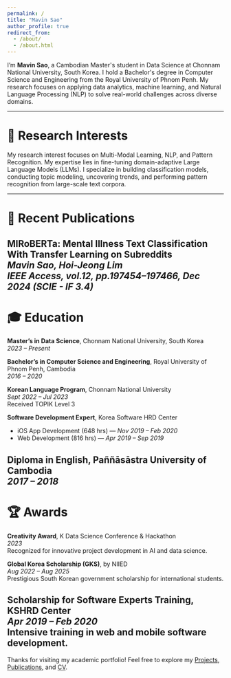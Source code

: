 ```yaml
---
permalink: /
title: "Mavin Sao"
author_profile: true
redirect_from: 
  - /about/
  - /about.html
---
```


I’m **Mavin Sao**, a Cambodian Master's student in Data Science at Chonnam National University, South Korea. I hold a Bachelor's degree in Computer Science and Engineering from the Royal University of Phnom Penh. My research focuses on applying data analytics, machine learning, and Natural Language Processing (NLP) to solve real-world challenges across diverse domains.

---

🔬 Research Interests
======
My research interest focuses on Multi-Modal Learning, NLP, and Pattern Recognition. My expertise lies in fine-tuning domain-adaptive Large Language Models (LLMs). I specialize in building classification models, conducting topic modeling, uncovering trends, and performing pattern recognition from large-scale text corpora.

---

📝 Recent Publications
======
**MIRoBERTa: Mental Illness Text Classification With Transfer Learning on Subreddits**  
*Mavin Sao, Hoi-Jeong Lim*  
*IEEE Access, vol.12, pp.197454–197466, Dec 2024 (SCIE - IF 3.4)*
---

🎓 Education
======
**Master’s in Data Science**, Chonnam National University, South Korea  
*2023 – Present*

**Bachelor’s in Computer Science and Engineering**, Royal University of Phnom Penh, Cambodia  
*2016 – 2020*

**Korean Language Program**, Chonnam National University  
*Sept 2022 – Jul 2023*  
Received TOPIK Level 3

**Software Development Expert**, Korea Software HRD Center  
- iOS App Development (648 hrs) — *Nov 2019 – Feb 2020*  
- Web Development (816 hrs) — *Apr 2019 – Sep 2019*

**Diploma in English**, Paññāsāstra University of Cambodia  
*2017 – 2018*
---

🏆 Awards
======
**Creativity Award**, K Data Science Conference & Hackathon  
*2023*  
Recognized for innovative project development in AI and data science.

**Global Korea Scholarship (GKS)**, by NIIED  
*Aug 2022 – Aug 2025*  
Prestigious South Korean government scholarship for international students.

**Scholarship for Software Experts Training**, KSHRD Center  
*Apr 2019 – Feb 2020*  
Intensive training in web and mobile software development.
---

Thanks for visiting my academic portfolio! Feel free to explore my [Projects](/projects/), [Publications](/publications/), and [CV](/cv/).

